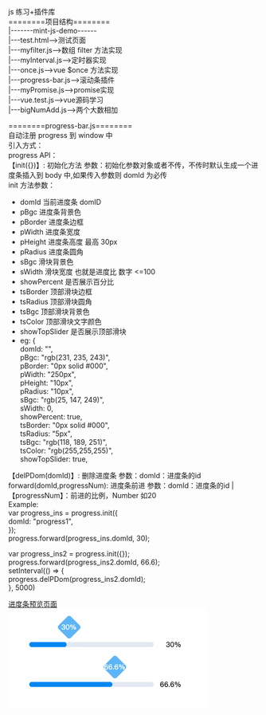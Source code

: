 js 练习+插件库  
========项目结构========  
|-------mint-js-demo------  
|---test.html-->测试页面  
|---myfilter.js-->数组 filter 方法实现  
|---myInterval.js-->定时器实现  
|---once.js-->vue $once 方法实现  
|---progress-bar.js-->滚动条插件  
|---myPromise.js-->promise实现  
|---vue.test.js-->vue源码学习  
|---bigNumAdd.js-->两个大数相加  
  
========progress-bar.js========  
自动注册 progress 到 window 中   
引入方式：<script src="./progress-bar.js"></script>  
progress API：  
【init({})】: 初始化方法 参数：初始化参数对象或者不传，不传时默认生成一个进度条插入到 body 中,如果传入参数则 domId 为必传  
init 方法参数：  
- domId 当前进度条 domID  
- pBgc 进度条背景色  
- pBorder 进度条边框  
- pWidth 进度条宽度  
- pHeight 进度条高度 最高 30px  
- pRadius 进度条圆角  
- sBgc 滑块背景色  
- sWidth 滑块宽度 也就是进度比 数字 <=100  
- showPercent 是否展示百分比  
- tsBorder 顶部滑块边框  
- tsRadius 顶部滑块圆角  
- tsBgc 顶部滑块背景色  
- tsColor 顶部滑块文字颜色  
- showTopSlider 是否展示顶部滑块  
- eg: {  
  domId: "",  
  pBgc: "rgb(231, 235, 243)",  
  pBorder: "0px solid #000",  
  pWidth: "250px",  
  pHeight: "10px",  
  pRadius: "10px",  
  sBgc: "rgb(25, 147, 249)",  
  sWidth: 0,  
  showPercent: true,  
  tsBorder: "0px solid #000",  
  tsRadius: "5px",  
  tsBgc: "rgb(118, 189, 251)",  
  tsColor: "rgb(255,255,255)",  
  showTopSlider: true,  

【delPDom(domId)】: 删除进度条 参数：domId：进度条的id forward(domId,progressNum): 进度条前进 参数：domId：进度条的id | 【progressNum】：前进的比例，Number 如20   
Example:  
var progress_ins = progress.init({  
  domId: "progress1",  
});  
progress.forward(progress_ins.domId, 30);  
  
var progress_ins2 = progress.init({});  
progress.forward(progress_ins2.domId, 66.6);  
setInterval(() => {  
    progress.delPDom(progress_ins2.domId);  
}, 5000)  

[进度条预览页面](http://39.97.119.181/mint-js-demo/test.html)  
![进度条图片示例：](./imgs/进度条.png)